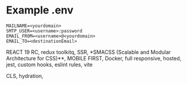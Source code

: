# Example .env
```
MAILNAME=<yourdomain>
SMTP_USER=<username>:password
EMAIL_FROM=<username>@<yourdomain>
EMAIL_TO=<destinationEmail>
```



REACT 19 RC, redux toolkitq,
SSR, *SMACSS (Scalable and Modular Architecture for CSS)**,
MOBILE FIRST, Docker, full responsive, hosted, jest, custom hooks, eslint rules, vite 


CLS, hydration,

